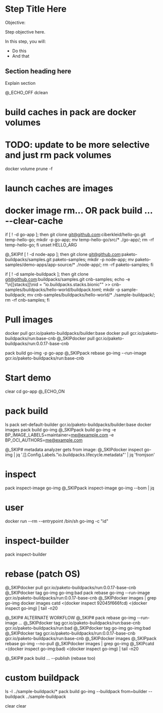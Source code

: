 # Step Title Here

Objective:


Step objective here.

In this step, you will:
- Do this
- And that

## Section heading here
Explain section

@_ECHO_OFF
dclean

# build caches in pack are docker volumes
# TODO: update to be more selective and just rm pack volumes
docker volume prune -f

# launch caches are images
# docker image rm... OR pack build ... --clear-cache

if [ ! -d go-app ]; then git clone git@github.com:ciberkleid/hello-go.git temp-hello-go; mkdir -p go-app; mv temp-hello-go/src/* ./go-app/; rm -rf temp-hello-go; fi
unset HELLO_ARG

@_SKIPif [ ! -d node-app ]; then git clone git@github.com:paketo-buildpacks/samples.git paketo-samples; mkdir -p node-app; mv paketo-samples/demo-apps/app-source/* ./node-app/; rm -rf paketo-samples; fi

if [ ! -d sample-buildpack ]; then git clone git@github.com:buildpacks/samples.git cnb-samples; echo -e "\n[[stacks]]\nid = \"io.buildpacks.stacks.bionic\"" >> cnb-samples/buildpacks/hello-world/buildpack.toml; mkdir -p sample-buildpack; mv cnb-samples/buildpacks/hello-world/* ./sample-buildpack/; rm -rf cnb-samples; fi

# Pull images
docker pull gcr.io/paketo-buildpacks/builder:base
docker pull gcr.io/paketo-buildpacks/run:base-cnb
@_SKIPdocker pull gcr.io/paketo-buildpacks/run:0.0.17-base-cnb

pack build go-img -p go-app
@_SKIPpack rebase go-img --run-image gcr.io/paketo-buildpacks/run:base-cnb

# Start demo
clear
cd go-app
@_ECHO_ON
# pack build
ls
pack set-default-builder gcr.io/paketo-buildpacks/builder:base
docker images
pack build go-img
@_SKIPpack build go-img -e BP_IMAGE_LABELS=maintainer=me@example.com -e BP_OCI_AUTHORS=me@example.com

@_SKIP# metadata analyzer gets from image:
@_SKIPdocker inspect go-img | jq '.[].Config.Labels."io.buildpacks.lifecycle.metadata"' | jq 'fromjson'

# inspect
pack inspect-image go-img
@_SKIPpack inspect-image go-img --bom | jq

# user
docker run --rm --entrypoint /bin/sh go-img -c "id"

# inspect-builder
pack inspect-builder

# rebase (patch OS)
@_SKIPdocker pull gcr.io/paketo-buildpacks/run:0.0.17-base-cnb
@_SKIPdocker tag go-img go-img:bad
pack rebase go-img --run-image gcr.io/paketo-buildpacks/run:0.0.17-base-cnb
@_SKIPdocker images | grep go-img
docker images
catd <(docker inspect 92045f666fcd) <(docker inspect go-img) | tail -n20

@_SKIP# ALTERNATE WORKFLOW
@_SKIP# pack rebase go-img --run-image ...
@_SKIPdocker tag gcr.io/paketo-buildpacks/run:base-cnb gcr.io/paketo-buildpacks/run:bad
@_SKIPdocker tag go-img go-img:bad
@_SKIPdocker tag gcr.io/paketo-buildpacks/run:0.0.17-base-cnb gcr.io/paketo-buildpacks/run:base-cnb
@_SKIPdocker images
@_SKIPpack rebase go-img --no-pull
@_SKIPdocker images | grep go-img
@_SKIPcatd <(docker inspect go-img:bad) <(docker inspect go-img) | tail -n20

@_SKIP# pack build ... --publish   (rebase too)

# custom buildpack
ls -l ../sample-buildpack/*
pack build go-img --buildpack from=builder --buildpack ../sample-buildpack

clear
clear
